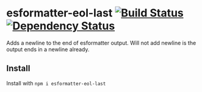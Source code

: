 # esformatter-eol-last [![Build Status](https://secure.travis-ci.org/briandipalma/esformatter-eol-last.png)](http://travis-ci.org/briandipalma/esformatter-eol-last) [![Dependency Status](https://david-dm.org/briandipalma/esformatter-eol-last.png?theme=shields.io)](https://david-dm.org/briandipalma/esformatter-eol-last)

Adds a newline to the end of esformatter output.
Will not add newline is the output ends in a newline already.

## Install

Install with `npm i esformatter-eol-last`
